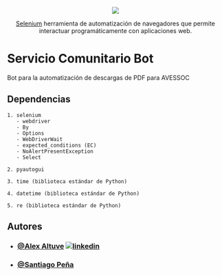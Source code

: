 <p align="center">
  <a href="https://www.selenium.dev/" target="blank"><img src="https://user-images.githubusercontent.com/81525051/139523956-a7c63ef9-9960-4f1e-b442-e89f6db97c60.png"/></a>
</p>



  <p align="center"><a href="https://www.selenium.dev/" target="_blank">Selenium</a> herramienta de automatización de navegadores que permite interactuar programáticamente con aplicaciones web.</p>
    <p align="center">


# Servicio Comunitario Bot

Bot para la automatización de descargas de PDF para AVESSOC

## Dependencias
```
1. selenium
   - webdriver
   - By
   - Options
   - WebDriverWait
   - expected_conditions (EC)
   - NoAlertPresentException
   - Select

2. pyautogui

3. time (biblioteca estándar de Python)

4. datetime (biblioteca estándar de Python)

5. re (biblioteca estándar de Python)
```

## Autores

- ### [@Alex Altuve](https://github.com/Alex-Altuve)  [![linkedin](https://img.shields.io/badge/linkedin-0A66C2?style=for-the-badge&logo=linkedin&logoColor=white)](https://www.linkedin.com/in/alex-altuve-delgado-b1a212288/)

- ### [@Santiago Peña](https://github.com/Handleinchain) 
